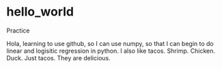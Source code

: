 # hello_world
Practice 


Hola, learning to use github, so I can use numpy, so that I can begin to do linear and logisitic regression in python. 
I also like tacos. Shrimp. Chicken. Duck. Just tacos. They are delicious. 
